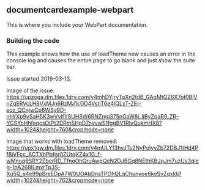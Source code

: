 ## documentcardexample-webpart

This is where you include your WebPart documentation.

### Building the code

This example shows how the use of loadTheme now causes an error in the console log and causes the entire page to go blank and just show the suite bar.  

Issue started 2019-03-13.

Image of the issue:
https://upzoga.dm.files.1drv.com/y4mhDYjryTqXn2tdB_GAqMtQZ6X7pt0BjVnZqERVcLH8VxMJn6RzMJ1cDD4VstiT6e4IQLxT-ZEr-soz_QCnjwCp6WSy9D-nhYXp9vSaH5K3wVvlfY8UH3W6RNZmq375nGaW8i_liByZpaR9_ZR-YGSYoHhfeqcsOtPt2DRmSHpD7nyvwS1fggBV1RIvQukmHX8?width=1024&height=760&cropmode=none

Image that works with loadTheme removed:
https://upx1qw.dm.files.1drv.com/y4mULYf3hvJTs2NyPoIyvZb72DBJ1tHd4Pf8iVFcc_ACTXhPbfgr0ZUtqXZ4x1G_f-wMnuq8SRY2ZbcrRD_TfnqOhQruAwpQeN2DJBGq8NEthKBJqJm7uzUv3qleg-1bA268ILmxrTp3S-Xu5Q_s4e99pBreEDpA7W0UOAbDnsTPOhQLgChunyoe6koSvZqxkIj?width=1024&height=762&cropmode=none
